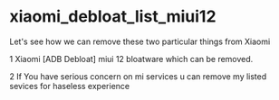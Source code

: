 # xiaomi_debloat_list_miui12
Let's see how we can remove these two particular things from Xiaomi

1 Xiaomi [ADB Debloat] miui 12 bloatware which can be removed.

2 If You have serious concern  on mi services u can remove my listed sevices for haseless experience
